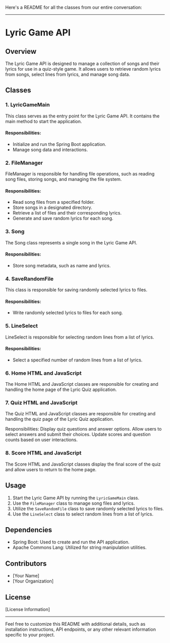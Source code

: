 Here's a README for all the classes from our entire conversation:

---

# Lyric Game API

## Overview

The Lyric Game API is designed to manage a collection of songs and their lyrics for use in a quiz-style game. It allows users to retrieve random lyrics from songs, select lines from lyrics, and manage song data.

## Classes

### 1. LyricGameMain

This class serves as the entry point for the Lyric Game API. It contains the main method to start the application.

#### Responsibilities:
- Initialize and run the Spring Boot application.
- Manage song data and interactions.

### 2. FileManager

FileManager is responsible for handling file operations, such as reading song files, storing songs, and managing the file system.

#### Responsibilities:
- Read song files from a specified folder.
- Store songs in a designated directory.
- Retrieve a list of files and their corresponding lyrics.
- Generate and save random lyrics for each song.

### 3. Song

The Song class represents a single song in the Lyric Game API.

#### Responsibilities:
- Store song metadata, such as name and lyrics.

### 4. SaveRandomFile

This class is responsible for saving randomly selected lyrics to files.

#### Responsibilities:
- Write randomly selected lyrics to files for each song.

### 5. LineSelect

LineSelect is responsible for selecting random lines from a list of lyrics.

#### Responsibilities:
- Select a specified number of random lines from a list of lyrics.

### 6. Home HTML and JavaScript
The Home HTML and JavaScript classes are responsible for creating and handling the home page of the Lyric Quiz application.

### 7. Quiz HTML and JavaScript
The Quiz HTML and JavaScript classes are responsible for creating and handling the quiz page of the Lyric Quiz application.

Responsibilities:
Display quiz questions and answer options.
Allow users to select answers and submit their choices.
Update scores and question counts based on user interactions.

### 8. Score HTML and JavaScript
The Score HTML and JavaScript classes display the final score of the quiz and allow users to return to the home page.

## Usage

1. Start the Lyric Game API by running the `LyricGameMain` class.
2. Use the `FileManager` class to manage song files and lyrics.
3. Utilize the `SaveRandomFile` class to save randomly selected lyrics to files.
4. Use the `LineSelect` class to select random lines from a list of lyrics.

## Dependencies

- Spring Boot: Used to create and run the API application.
- Apache Commons Lang: Utilized for string manipulation utilities.

## Contributors

- [Your Name]
- [Your Organization]

## License

[License Information]

---

Feel free to customize this README with additional details, such as installation instructions, API endpoints, or any other relevant information specific to your project.
